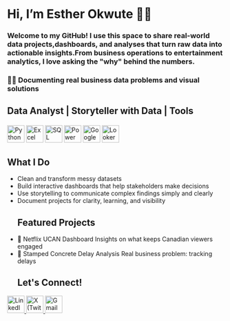 # Hi, I’m Esther Okwute 👩‍💻
### Welcome to my GitHub! I use this space to share real-world data projects,dashboards, and analyses that turn raw data into actionable insights.From business operations to entertainment analytics, I love asking the "why" behind the numbers.
### ✍🏽 Documenting real business data problems and visual solutions
## Data Analyst | Storyteller with Data | Tools <p align="left">
  <img src="https://cdn.jsdelivr.net/gh/devicons/devicon/icons/python/python-original.svg" alt="Python" width="40" height="40"/> <img src="https://img.icons8.com/color/48/000000/microsoft-excel-2019--v1.png" alt="Excel" width="40" height="40"/> <img src="https://img.icons8.com/color/48/000000/sql.png" alt="SQL" width="40" height="40"/> <img src="https://img.icons8.com/color/48/power-bi.png" alt="Power BI" width="40" height="40"/> <img src="https://img.icons8.com/color/48/google-sheets.png" alt="Google Sheets" width="40" height="40"/> <img src="https://lookerstudio.google.com/favicon.ico" alt="Looker Studio" width="40" height="40"/>
</p>

 ## What I Do
- Clean and transform messy datasets  
- Build interactive dashboards that help stakeholders make decisions  
- Use storytelling to communicate complex findings simply and clearly  
- Document projects for clarity, learning, and visibility
  ## Featured Projects
- 🎥 Netflix UCAN Dashboard Insights on what keeps Canadian viewers engaged 
- 🧱 Stamped Concrete Delay Analysis Real business problem: tracking delays
  ## Let's Connect!
<p align="left">
  <a href="https://www.linkedin.com/in/your-okwute esther" target="_blank">
    <img src="https://img.icons8.com/color/48/linkedin.png" alt="LinkedIn" width="40" height="40"/>
  </a>    <a href="https://twitter.com/Onyxstellar07?t=12gX4vLfbrQIljUhYCgXtA&s=09)" target="_blank">
    <img src="https://img.icons8.com/ios-filled/50/000000/twitterx.png" alt="X (Twitter)" width="40" height="40"/>
  </a>    <a href="mailto:estherokwute4@gmail.com" target="_blank">
    <img src="https://img.icons8.com/color/48/gmail-new.png" alt="Gmail" width="40" height="40"/>
  </a>  
  
